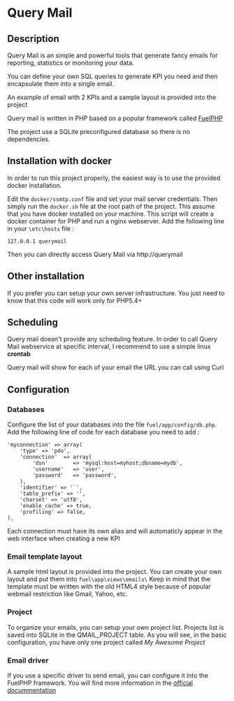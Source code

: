 Query Mail
==========

## Description

Query Mail is an simple and powerful tools that generate fancy emails for reporting, statistics or monitoring your data.

You can define your own SQL queries to generate KPI you need and then encapsulate them into a single email.

An example of email with 2 KPIs and a sample layout is provided into the project

Query mail is written in PHP based on a popular framework called [FuelPHP](http://fuelphp.com/)

The project use a SQLite preconfigured database so there is no dependencies.

## Installation with docker

In order to run this project properly, the easiest way is to use the provided docker installation.

Edit the `docker/ssmtp.conf` file and set your mail server credentials.
Then simply run the `docker.sh` file at the root path of the project. This assume that you have docker installed on your machine.
This script will create a docker container for PHP and run a nginx webserver.
Add the following line in your `\etc\hosts` file : 
```
127.0.0.1 querymail
```

Then you can directly access Query  Mail via http://querymail

## Other installation

If you prefer you can setup your own server infrastructure.
You just need to know that this code will work only for PHP5.4+

## Scheduling

Query mail doesn't provide any scheduling feature. In order to call Query Mail webservice at specific interval, I recommend to use a simple linux **crontab**

Query mail will show for each of your email the URL you can call using Curl

## Configuration

### Databases

Configure the list of your databases into the file `fuel/app/config/db.php`.
Add the following line of code for each database you need to add :
```
'myconnection' => array(
    'type' => 'pdo',
    'connection'  => array(
        'dsn'        => 'mysql:host=myhost;dbname=mydb',
        'username'   => 'user',
        'password'   => 'password',
    ),
    'identifier' => '`',
    'table_prefix' => '',
    'charset' => 'utf8',
    'enable_cache' => true,
    'profiling' => false,
),
```
Each connection must have its own alias and will automaticly appear in the web interface when creating a new KPI

### Email template layout

A sample html layout is provided into the project. You can create your own layout and put them into `fuel\app\views\emails\` 
Keep in mind that the template must be written with the old HTML4 style because of popular webmail restriction like Gmail, Yahoo, etc.
 
### Project

To organize your emails, you can setup your own project list. Projects list is saved into SQLite in the QMAIL_PROJECT table.
As you will see, in the basic configuration, you have only one project called _My Awesome Project_

### Email driver

If you use a specific driver to send email, you can configure it into the FuelPHP framework.
You will find more information in the [official docummentation](http://fuelphp.com/docs/packages/email/introduction.html)
